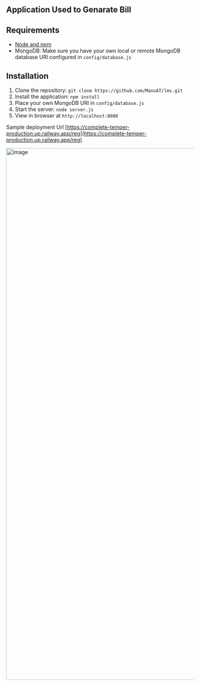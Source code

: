 ## Application Used to Genarate Bill

## Requirements

- [Node and npm](http://nodejs.org)
- MongoDB: Make sure you have your own local or remote MongoDB database URI configured in `config/database.js`

## Installation

1. Clone the repository: `git clone https://github.com/ManuAT/lms.git`
2. Install the application: `npm install`
3. Place your own MongoDB URI in `config/database.js`
3. Start the server: `node server.js`
4. View in browser at `http://localhost:8080`

Sample deployment Url [https://complete-temper-production.up.railway.app/reg](https://complete-temper-production.up.railway.app/reg)


<img width="1426" alt="image" src="https://user-images.githubusercontent.com/38802051/227908168-ab2fa8a9-0662-47ee-9796-671c000bb0a5.png">
